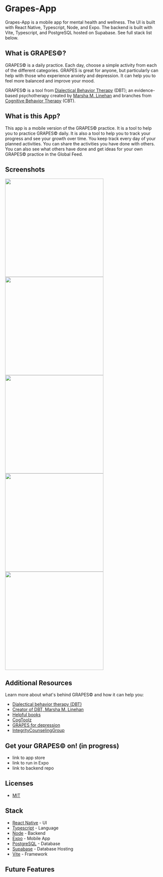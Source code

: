 # Grapes-App

Grapes-App is a mobile app for mental health and wellness. The UI is built with React Native, Typescript, Node, and Expo. The backend is built with Vite, Typescript, and PostgreSQL hosted on Supabase. See full stack list below.

<!-- table of contents -->
<!-- ## Table of Contents
- [About](#What)
- [The APp](#usage)
- [Contributing](#contributing)
- [Credits](#credits)
- [License](#license)
- [Badges](#badges) -->

## What is GRAPES©?
GRAPES© is a daily practice. Each day, choose a simple activity from each of the different categories. GRAPES is great for anyone, but particularly can help with those who experience anxiety and depression. It can help you to feel more balanced and improve your mood. 

GRAPES© is a tool from [Dialectical Behavior Therapy](https://my.clevelandclinic.org/health/treatments/22838-dialectical-behavior-therapy-dbt#:~:text=Dialectical%20behavior%20therapy%20(DBT)%20is,mental%20health%20conditions%20as%20well.) (DBT); an evidence-based psychotherapy created by [Marsha M. Linehan](https://en.wikipedia.org/wiki/Marsha_M._Linehan) and branches from [Cognitive Behavior Therapy](https://www.apa.org/ptsd-guideline/patients-and-families/cognitive-behavioral) (CBT).

## What is this App?
This app is a mobile version of the GRAPES© practice. It is a tool to help you to practice GRAPES© daily. It is also a tool to help you to track your progress and see your growth over time. You keep track every day of your planned activities. You can share the activities you have done with others. You can also see what others have done and get ideas for your own GRAPES© practice in the Global Feed.

## Screenshots
<p align="left">
  <img src="https://user-images.githubusercontent.com/62257716/258556234-8026afc5-4cad-40e2-99ea-43f532b1f53a.PNG" width="320" />
  <img src="https://user-images.githubusercontent.com/62257716/258557320-867fc272-9b8a-4d7a-83d9-484dbcc6671a.PNG" width="320" />
  <img src="https://user-images.githubusercontent.com/62257716/258557353-fe5997d1-a5b4-4d3c-af83-79396f65cebf.PNG" width="320" />
  <img src="https://user-images.githubusercontent.com/62257716/258557371-7c97cb1a-26f3-4bdb-8790-6b3faee4fd93.PNG" width="320" />
  <img src="https://user-images.githubusercontent.com/62257716/258557394-f8d95340-c9c1-4e4c-b28d-4c4a4f5b2fb4.PNG" width="320" />
</p>

## Additional Resources
Learn more about what's behind GRAPES© and how it can help you:
- [Dialectical behavior therapy (DBT)](https://behavioraltech.org/)
- [Creator of DBT, Marsha M. Linehan](https://en.wikipedia.org/wiki/Marsha_M._Linehan)
- [Helpful books](https://books.google.com.br/books?hl=en&lr=&id=xlzyDwAAQBAJ&oi=fnd&pg=PP1&dq=dialectical+behavior+therapy&ots=IN4XpK4uml&sig=3K7e8F_V6OWu4K2mbEl1Jp7rL78&redir_esc=y#v=onepage&q=dialectical%20behavior%20therapy&f=false)
- [CogToolz](https://www.cogtoolz.com/pages/grapes-tool)
- [GRAPES for depression](https://moderntherapy.online/blog-2/2022/2/7/grapes-for-depression-when-life-gives-you-lemons-make-grapes)
- [IntegrityCounselingGroup](https://www.integritycounselinggroup.com/blog/2018/12/22/how-to-use-the-grapes-tool-daily-to-combat-depression)


## Get your GRAPES© on! (in progress)
- link to app store
- link to run in Expo 
- link to backend repo

## Licenses
- [MIT](./License.txt)

## Stack
- [React Native](https://reactnative.dev/) - UI
- [Typescript](https://www.typescriptlang.org/) - Language
- [Node](https://nodejs.org/en/) - Backend
- [Expo](https://expo.io/) - Mobile App
- [PostgreSQL](https://www.postgresql.org/) - Database
- [Supabase](https://supabase.io/) - Database Hosting
- [Vite](https://vitejs.dev/) - Framework

## Future Features
